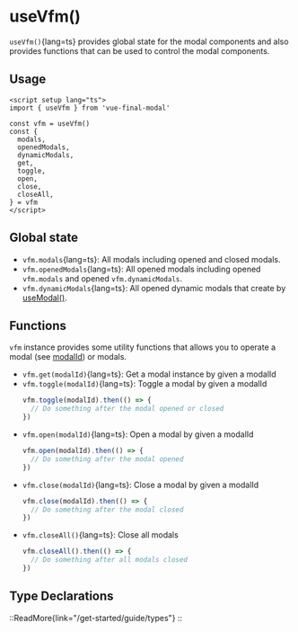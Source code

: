 # useVfm()

`useVfm()`{lang=ts} provides global state for the modal components and also provides functions that can be used to control the modal 
components.

## Usage

```vue
<script setup lang="ts">
import { useVfm } from 'vue-final-modal'

const vfm = useVfm()
const {
  modals,
  openedModals,
  dynamicModals,
  get,
  toggle,
  open,
  close,
  closeAll,
} = vfm
</script>
```

## Global state

- `vfm.modals`{lang=ts}: All modals including opened and closed modals.
- `vfm.openedModals`{lang=ts}: All opened modals including opened `vfm.modals` and opened `vfm.dynamicModals`.
- `vfm.dynamicModals`{lang=ts}: All opened dynamic modals that create by [useModal()](/api/composables/use-modal).

## Functions

`vfm` instance provides some utility functions that allows you to operate a modal (see [modalId](/api/components/vue-final-modal#modalid-optional)) or modals.

- `vfm.get(modalId)`{lang=ts}: Get a modal instance by given a modalId
- `vfm.toggle(modalId)`{lang=ts}: Toggle a modal by given a modalId
  ```ts
  vfm.toggle(modalId).then(() => {
    // Do something after the modal opened or closed
  })
  ```
- `vfm.open(modalId)`{lang=ts}: Open a modal by given a modalId
  ```ts
  vfm.open(modalId).then(() => {
    // Do something after the modal opened
  })
  ```
- `vfm.close(modalId)`{lang=ts}: Close a modal by given a modalId
  ```ts
  vfm.close(modalId).then(() => {
    // Do something after the modal closed
  })
  ```
- `vfm.closeAll()`{lang=ts}: Close all modals
  ```ts
  vfm.closeAll().then(() => {
    // Do something after all modals closed
  })
  ```


## Type Declarations

::ReadMore{link="/get-started/guide/types"}
::
